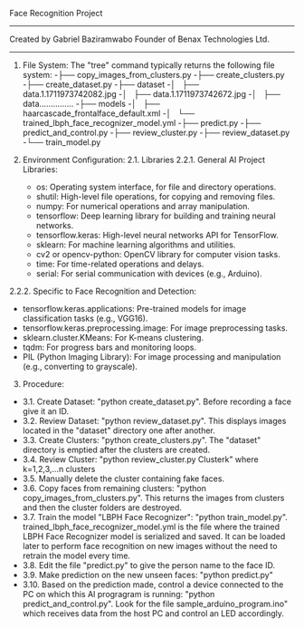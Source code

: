 Face Recognition Project
***************
Created by Gabriel Baziramwabo
Founder of Benax Technologies Ltd.
***************
1. File System:
The "tree" command typically returns the following file system:
-├── copy_images_from_clusters.py
-├── create_clusters.py
-├── create_dataset.py
-├── dataset
-│   ├── data.1.1711973742082.jpg
-│   ├── data.1.1711973742672.jpg
-│   ├── data...............
-├── models
-│   ├── haarcascade_frontalface_default.xml
-│   └── trained_lbph_face_recognizer_model.yml
-├── predict.py
-├── predict_and_control.py
-├── review_cluster.py
-├── review_dataset.py
-└── train_model.py

3. Environment Configuration:
2.1. Libraries
2.2.1. General AI Project Libraries:
   - os: Operating system interface, for file and directory operations.
   - shutil: High-level file operations, for copying and removing files.
   - numpy: For numerical operations and array manipulation.
   - tensorflow: Deep learning library for building and training neural networks.
   - tensorflow.keras: High-level neural networks API for TensorFlow.
   - sklearn: For machine learning algorithms and utilities.
   - cv2 or opencv-python: OpenCV library for computer vision tasks.
   - time: For time-related operations and delays.
   - serial: For serial communication with devices (e.g., Arduino).

2.2.2. Specific to Face Recognition and Detection:
   - tensorflow.keras.applications: Pre-trained models for image classification tasks (e.g., VGG16).
   - tensorflow.keras.preprocessing.image: For image preprocessing tasks.
   - sklearn.cluster.KMeans: For K-means clustering.
   - tqdm: For progress bars and monitoring loops.
   - PIL (Python Imaging Library): For image processing and manipulation (e.g., converting to grayscale).

3. Procedure:
- 3.1. Create Dataset: "python create_dataset.py". Before recording a face give it an ID.
- 3.2. Review Dataset: "python review_dataset.py". This displays images located in the "dataset" directory one after another.
- 3.3. Create Clusters: "python create_clusters.py". The "dataset" directory is emptied after the clusters are created.
- 3.4. Review Cluster: "python review_cluster.py Clusterk" where k=1,2,3,...n clusters
- 3.5. Manually delete the cluster containing fake faces.
- 3.6. Copy faces from remaining clusters: "python copy_images_from_clusters.py". This returns the images from clusters and then the cluster folders are destroyed. 
- 3.7. Train the model "LBPH Face Recognizer": "python train_model.py". trained_lbph_face_recognizer_model.yml is the file where the trained LBPH Face Recognizer model is serialized and saved. It can be loaded later to perform face recognition on new images without the need to retrain the model every time.
- 3.8. Edit the file "predict.py" to give the person name to the face ID.
- 3.9. Make prediction on the new unseen faces: "python predict.py"
- 3.10. Based on the prediction made, control a device connected to the PC on which this AI progragram is running: "python predict_and_control.py". Look for the file sample_arduino_program.ino" which receives data from the host PC and control an LED accordingly.
